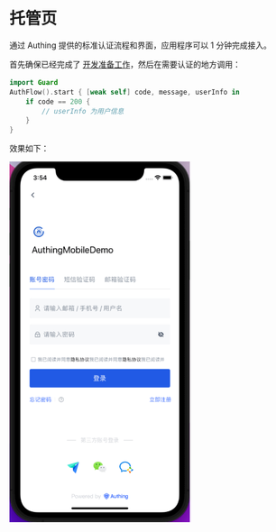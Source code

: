 # 托管页

<LastUpdated/>

通过 Authing 提供的标准认证流程和界面，应用程序可以 1 分钟完成接入。

首先确保已经完成了 [开发准备工作](./quick.md)，然后在需要认证的地方调用：

```swift
import Guard
AuthFlow().start { [weak self] code, message, userInfo in
    if code == 200 {
        // userInfo 为用户信息
    }
}
```

效果如下：

<img src="./images/standard.png" alt="drawing" width="320"/>
